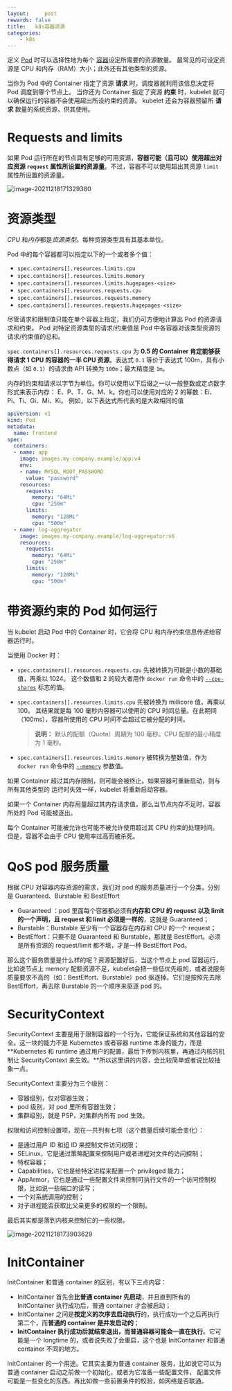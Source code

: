 ```yaml
---
layout:     post
rewards: false
title:   k8s容器资源
categories:
    - k8s
---
```


定义 [Pod](https://kubernetes.io/docs/concepts/workloads/pods/pod-overview/) 时可以选择性地为每个 [容器](https://kubernetes.io/zh/docs/concepts/overview/what-is-kubernetes/#why-containers)设定所需要的资源数量。 最常见的可设定资源是 CPU 和内存（RAM）大小；此外还有其他类型的资源。

当你为 Pod 中的 Container 指定了资源 **请求** 时，调度器就利用该信息决定将 Pod 调度到哪个节点上。 当你还为 Container 指定了资源 **约束** 时，kubelet 就可以确保运行的容器不会使用超出所设约束的资源。 kubelet 还会为容器预留所 **请求** 数量的系统资源，供其使用。

# Requests and limits

如果 Pod 运行所在的节点具有足够的可用资源，**容器可能（且可以）使用超出对应资源 `request` 属性所设置的资源量**。不过，容器不可以使用超出其资源 `limit` 属性所设置的资源量。

![image-20211218171329380](https://cdn.jsdelivr.net/gh/631068264/img/008i3skNgy1gxi3qyksroj31lz0u0n3d.jpg)

# 资源类型

*CPU* 和*内存*都是*资源类型*。每种资源类型具有其基本单位。

Pod 中的每个容器都可以指定以下的一个或者多个值：

- `spec.containers[].resources.limits.cpu`
- `spec.containers[].resources.limits.memory`
- `spec.containers[].resources.limits.hugepages-<size>`
- `spec.containers[].resources.requests.cpu`
- `spec.containers[].resources.requests.memory`
- `spec.containers[].resources.requests.hugepages-<size>`

尽管请求和限制值只能在单个容器上指定，我们仍可方便地计算出 Pod 的资源请求和约束。 Pod 对特定资源类型的请求/约束值是 Pod 中各容器对该类型资源的请求/约束值的总和。



`spec.containers[].resources.requests.cpu` 为 **0.5 的 Container 肯定能够获得请求 1 CPU 的容器的一半 CPU 资源**。表达式 `0.1` 等价于表达式 100m，具有小数点（如 `0.1`）的请求由 API 转换为 `100m`；最大精度是 `1m`。



内存的约束和请求以字节为单位。你可以使用以下后缀之一以一般整数或定点数字形式来表示内存： E、P、T、G、M、k。你也可以使用对应的 2 的幂数：Ei、Pi、Ti、Gi、Mi、Ki。 例如，以下表达式所代表的是大致相同的值



```yaml
apiVersion: v1
kind: Pod
metadata:
  name: frontend
spec:
  containers:
  - name: app
    image: images.my-company.example/app:v4
    env:
    - name: MYSQL_ROOT_PASSWORD
      value: "password"
    resources:
      requests:
        memory: "64Mi"
        cpu: "250m"
      limits:
        memory: "128Mi"
        cpu: "500m"
  - name: log-aggregator
    image: images.my-company.example/log-aggregator:v6
    resources:
      requests:
        memory: "64Mi"
        cpu: "250m"
      limits:
        memory: "128Mi"
        cpu: "500m"
```

# 带资源约束的 Pod 如何运行

当 kubelet 启动 Pod 中的 Container 时，它会将 CPU 和内存约束信息传递给容器运行时。

当使用 Docker 时：

- `spec.containers[].resources.requests.cpu` 先被转换为可能是小数的基础值，再乘以 1024。 这个数值和 2 的较大者用作 `docker run` 命令中的 [`--cpu-shares`](https://docs.docker.com/engine/reference/run/#/cpu-share-constraint) 标志的值。

- `spec.containers[].resources.limits.cpu` 先被转换为 millicore 值，再乘以 100。 其结果就是每 100 毫秒内容器可以使用的 CPU 时间总量。在此期间（100ms），容器所使用的 CPU 时间不会超过它被分配的时间。

  > **说明：** 默认的配额（Quota）周期为 100 毫秒。CPU 配额的最小精度为 1 毫秒。

- `spec.containers[].resources.limits.memory` 被转换为整数值，作为 `docker run` 命令中的 [`--memory`](https://docs.docker.com/engine/reference/run/#/user-memory-constraints) 参数值。

如果 Container 超过其内存限制，则可能会被终止。如果容器可重新启动，则与所有其他类型的 运行时失效一样，kubelet 将重新启动容器。

如果一个 Container 内存用量超过其内存请求值，那么当节点内存不足时，容器所处的 Pod 可能被逐出。

每个 Container 可能被允许也可能不被允许使用超过其 CPU 约束的处理时间。 但是，容器不会由于 CPU 使用率过高而被杀死。

# QoS pod 服务质量

根据 CPU 对容器内存资源的需求，我们对 pod 的服务质量进行一个分类，分别是 Guaranteed、Burstable 和 BestEffort

- Guaranteed ：pod 里面每个容器都必须有**内存和 CPU 的 request 以及 limit 的一个声明，且 request 和 limit 必须是一样的**，这就是 Guaranteed；
- Burstable：Burstable 至少有一个容器存在内存和 CPU 的一个 request；
- BestEffort：只要不是 Guaranteed 和 Burstable，那就是 BestEffort。必须是所有资源的 request/limit 都不填，才是一种 BestEffort Pod。




那么这个服务质量是什么样的呢？资源配置好后，当这个节点上 pod 容器运行，比如说节点上 memory 配额资源不足，kubelet会把一些低优先级的，或者说服务质量要求不高的（如：BestEffort、Burstable）pod 驱逐掉。它们是按照先去除 BestEffort，再去除 Burstable 的一个顺序来驱逐 pod 的。



# SecurityContext

SecurityContext 主要是用于限制容器的一个行为，它能保证系统和其他容器的安全。这一块的能力不是 Kubernetes 或者容器 runtime 本身的能力，而是 **Kubernetes 和 runtime 通过用户的配置，最后下传到内核里，再通过内核的机制让 SecurityContext 来生效。**所以这里讲的内容，会比较简单或者说比较抽象一点。

 

SecurityContext 主要分为三个级别：

- 容器级别，仅对容器生效；
- pod 级别，对 pod 里所有容器生效；
- 集群级别，就是 PSP，对集群内所有 pod 生效。

 

权限和访问控制设置项，现在一共列有七项（这个数量后续可能会变化）：


- 是通过用户 ID 和组 ID 来控制文件访问权限；
- SELinux，它是通过策略配置来控制用户或者进程对文件的访问控制；
- 特权容器；
- Capabilities，它也是给特定进程来配置一个 privileged 能力；
- AppArmor，它也是通过一些配置文件来控制可执行文件的一个访问控制权限，比如说一些端口的读写；
- 一个对系统调用的控制；
- 对子进程能否获取比父亲更多的权限的一个限制。

 

最后其实都是落到内核来控制它的一些权限。

![image-20211218173903629](https://cdn.jsdelivr.net/gh/631068264/img/008i3skNgy1gxi4hkjwh7j31vm0u0thf.jpg)

# InitContainer

InitContainer 和普通 container 的区别，有以下三点内容：

- InitContainer 首先会**比普通 container 先启动**，并且直到所有的 InitContainer 执行成功后，普通 container 才会被启动；
- InitContainer 之间是**按定义的次序去启动执行**的，执行成功一个之后再执行第二个，而**普通的 container 是并发启动的**；
- **InitContainer 执行成功后就结束退出，而普通容器可能会一直在执行**。它可能是一个 longtime 的，或者说失败了会重启，这个也是 InitContainer 和普通 container 不同的地方。

InitContainer 的一个用途。它其实主要为普通 container 服务，比如说它可以为普通 container 启动之前做一个初始化，或者为它准备一些配置文件， 配置文件可能是一些变化的东西。再比如做一些前置条件的校验，如网络是否联通。